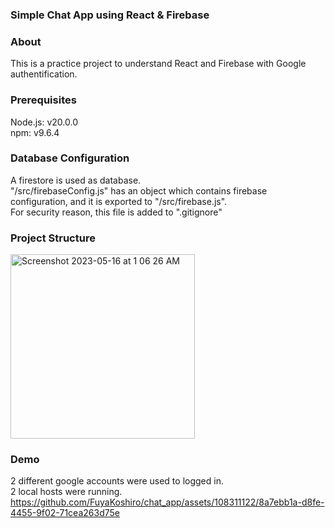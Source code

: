 ### Simple Chat App using React & Firebase

### About
This is a practice project to understand React and Firebase with Google authentification.

### Prerequisites
Node.js: v20.0.0 </br>
npm: v9.6.4

### Database Configuration
A firestore is used as database. </br>
"/src/firebaseConfig.js" has an object which contains firebase configuration, and it is exported to "/src/firebase.js". </br>
For security reason, this file is added to ".gitignore"

### Project Structure
<img width="295" alt="Screenshot 2023-05-16 at 1 06 26 AM" src="https://github.com/FuyaKoshiro/chat_app/assets/108311122/4af2cc96-eb3c-450c-b107-d86f7f5a4edc">

### Demo
2 different google accounts were used to logged in. </br>
2 local hosts were running. </br>
https://github.com/FuyaKoshiro/chat_app/assets/108311122/8a7ebb1a-d8fe-4455-9f02-71cea263d75e

